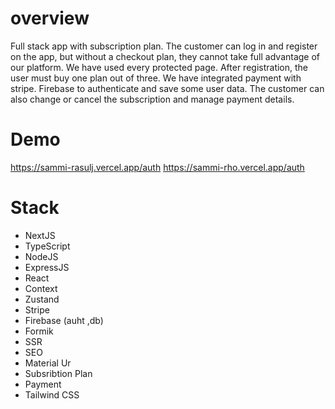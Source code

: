 # overview
Full stack app with subscription plan. The customer can log in and register on the app, but without a checkout plan, they cannot take full advantage of our platform. We have used every protected page. After registration, the user must buy one plan out of three. We have integrated payment with stripe. Firebase to authenticate and save some user data. The customer can also change or cancel the subscription and manage payment details.
# Demo
 https://sammi-rasulj.vercel.app/auth
 https://sammi-rho.vercel.app/auth
# Stack
- NextJS
- TypeScript
- NodeJS
- ExpressJS
- React
- Context
- Zustand
- Stripe
 - Firebase (auht ,db)
 - Formik
 - SSR
 - SEO
 - Material Ur
 - Subsribtion Plan
- Payment
- Tailwind CSS
